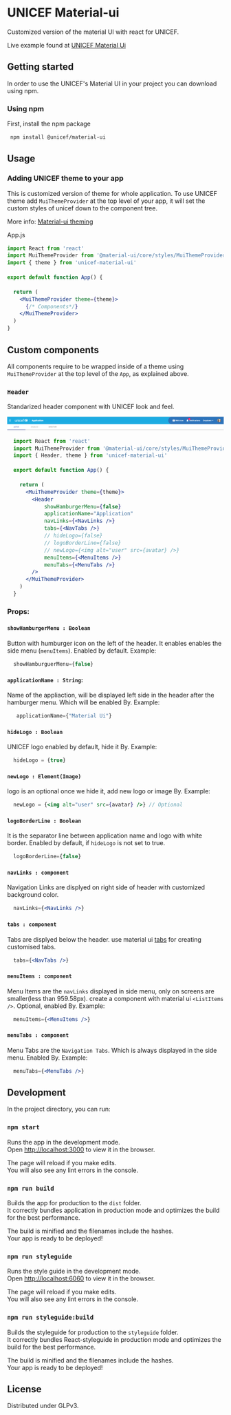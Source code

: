 # UNICEF Material-ui

Customized version of the material UI with react for UNICEF.

Live example found at [UNICEF Material Ui](https://unicef.github.io/unicef-material-ui/)

## Getting started

In order to use the UNICEF's Material UI in your project you can download using npm.

### Using npm

First, install the npm package

```bash
 npm install @unicef/material-ui

```

## Usage

### Adding UNICEF theme to your app

This is customized version of theme for whole application. 
To use UNICEF theme add `MuiThemeProvider` at the top level of your app, it will set the custom styles of unicef down to the component tree. 

More info: <a href="https://material-ui.com/styles/advanced/#theming">Material-ui theming</a>

App.js

```jsx
import React from 'react'
import MuiThemeProvider from '@material-ui/core/styles/MuiThemeProvider'
import { theme } from 'unicef-material-ui'

export default function App() {

  return (
    <MuiThemeProvider theme={theme}>
      {/* Components*/}
    </MuiThemeProvider>
  )
}
```

## Custom components

All components require to be wrapped inside of a theme using `MuiThemeProvider` at the top level of the `App`, as explained above.

### `Header`
Standarized header component with UNICEF look and feel. 

![UNICEF material ui header](./src/assets/unicef-header.png?raw=true "UNICEF material ui header")


```jsx
  import React from 'react'
  import MuiThemeProvider from '@material-ui/core/styles/MuiThemeProvider'
  import { Header, theme } from 'unicef-material-ui'

  export default function App() {

    return (
      <MuiThemeProvider theme={theme}>
        <Header
            showHamburgerMenu={false}
            applicationName="Application"
            navLinks={<NavLinks />}
            tabs={<NavTabs />}
            // hideLogo={false}
            // logoBorderLine={false}
            // newLogo={<img alt="user" src={avatar} />}
            menuItems={<MenuItems />}
            menuTabs={<MenuTabs />}
        />
      </MuiThemeProvider>
    )
  }
```

### Props: 

#### `showHamburgerMenu : Boolean` 
Button with humburger icon on the left of the header. It enables enables the side menu (`menuItems`).
Enabled by default. Example:

```jsx
  showHamburguerMenu={false}
```
     
#### `applicationName : String`: 
Name of the appliaction, will be displayed left side in the header after the hamburger menu. 
Which will be enabled By. Example:

 ```jsx
    applicationName={"Material Ui"}
 ```
  
#### `hideLogo : Boolean`
UNICEF logo enabled by default, hide it By. Example:

 ```jsx
   hideLogo = {true}
 ```

#### `newLogo : Element(Image)`
logo is an optional once we hide it, add new logo or image By. Example:

 ```jsx
   newLogo = {<img alt="user" src={avatar} />} // Optional
 ```
 
#### `logoBorderLine : Boolean`
It is the separator line between application name and logo with white border.
Enabled by default, if `hideLogo` is not set to true.

 ```jsx
   logoBorderLine={false}
 ```
 
 #### `navLinks : component`
 Navigation Links are displyed on right side of header with customized background color.
 
 ```jsx
   navLinks={<NavLinks />}
 ```
 
 ####  `tabs : component`
 Tabs are displyed below the header.
 use material ui [tabs](https://material-ui.com/components/tabs/) for creating customised tabs.
 
 ```jsx
   tabs={<NavTabs />}
 ```
 
 #### `menuItems : component`
 Menu Items are the `navLinks` displayed in side menu, only on screens are smaller(less than 959.58px).
 create a component with material ui `<ListItems />`. Optional, enabled By. Example:

  ```jsx
    menuItems={<MenuItems />}
  ```
  
#### `menuTabs : component`
Menu Tabs are the `Navigation Tabs`. Which is always displayed in the side menu.
Enabled By. Example:

 ```jsx
   menuTabs={<MenuTabs />}
 ```
## Development

In the project directory, you can run:

### `npm start`

Runs the app in the development mode.<br>
Open [http://localhost:3000](http://localhost:3000) to view it in the browser.

The page will reload if you make edits.<br>
You will also see any lint errors in the console.

### `npm run build`

Builds the app for production to the `dist` folder.<br>
It correctly bundles application in production mode and optimizes the build for the best performance.

The build is minified and the filenames include the hashes.<br>
Your app is ready to be deployed!

### `npm run styleguide`
Runs the style guide in the development mode.<br>
Open [http://localhost:6060](http://localhost:6060) to view it in the browser.

The page will reload if you make edits.<br>
You will also see any lint errors in the console.

### `npm run styleguide:build`
Builds the styleguide for production to the `styleguide` folder.<br>
It correctly bundles React-styleguide in production mode and optimizes the build for the best performance.

The build is minified and the filenames include the hashes.<br>
Your app is ready to be deployed!

## License

Distributed under GLPv3.
